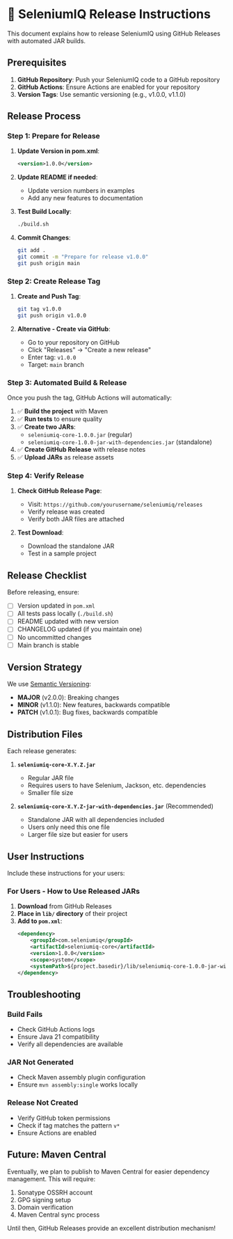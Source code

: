 # 🚀 SeleniumIQ Release Instructions

This document explains how to release SeleniumIQ using GitHub Releases with automated JAR builds.

## Prerequisites

1. **GitHub Repository**: Push your SeleniumIQ code to a GitHub repository
2. **GitHub Actions**: Ensure Actions are enabled for your repository
3. **Version Tags**: Use semantic versioning (e.g., v1.0.0, v1.1.0)

## Release Process

### Step 1: Prepare for Release

1. **Update Version in pom.xml**:
   ```xml
   <version>1.0.0</version>
   ```

2. **Update README if needed**:
   - Update version numbers in examples
   - Add any new features to documentation

3. **Test Build Locally**:
   ```bash
   ./build.sh
   ```

4. **Commit Changes**:
   ```bash
   git add .
   git commit -m "Prepare for release v1.0.0"
   git push origin main
   ```

### Step 2: Create Release Tag

1. **Create and Push Tag**:
   ```bash
   git tag v1.0.0
   git push origin v1.0.0
   ```

2. **Alternative - Create via GitHub**:
   - Go to your repository on GitHub
   - Click "Releases" → "Create a new release"
   - Enter tag: `v1.0.0`
   - Target: `main` branch

### Step 3: Automated Build & Release

Once you push the tag, GitHub Actions will automatically:

1. ✅ **Build the project** with Maven
2. ✅ **Run tests** to ensure quality
3. ✅ **Create two JARs**:
   - `seleniumiq-core-1.0.0.jar` (regular)
   - `seleniumiq-core-1.0.0-jar-with-dependencies.jar` (standalone)
4. ✅ **Create GitHub Release** with release notes
5. ✅ **Upload JARs** as release assets

### Step 4: Verify Release

1. **Check GitHub Release Page**:
   - Visit: `https://github.com/yourusername/seleniumiq/releases`
   - Verify release was created
   - Verify both JAR files are attached

2. **Test Download**:
   - Download the standalone JAR
   - Test in a sample project

## Release Checklist

Before releasing, ensure:

- [ ] Version updated in `pom.xml`
- [ ] All tests pass locally (`./build.sh`)
- [ ] README updated with new version
- [ ] CHANGELOG updated (if you maintain one)
- [ ] No uncommitted changes
- [ ] Main branch is stable

## Version Strategy

We use [Semantic Versioning](https://semver.org/):

- **MAJOR** (v2.0.0): Breaking changes
- **MINOR** (v1.1.0): New features, backwards compatible
- **PATCH** (v1.0.1): Bug fixes, backwards compatible

## Distribution Files

Each release generates:

1. **`seleniumiq-core-X.Y.Z.jar`**
   - Regular JAR file
   - Requires users to have Selenium, Jackson, etc. dependencies
   - Smaller file size

2. **`seleniumiq-core-X.Y.Z-jar-with-dependencies.jar`** (Recommended)
   - Standalone JAR with all dependencies included
   - Users only need this one file
   - Larger file size but easier for users

## User Instructions

Include these instructions for your users:

### For Users - How to Use Released JARs

1. **Download** from GitHub Releases
2. **Place in `lib/` directory** of their project
3. **Add to `pom.xml`**:
   ```xml
   <dependency>
       <groupId>com.seleniumiq</groupId>
       <artifactId>seleniumiq-core</artifactId>
       <version>1.0.0</version>
       <scope>system</scope>
       <systemPath>${project.basedir}/lib/seleniumiq-core-1.0.0-jar-with-dependencies.jar</systemPath>
   </dependency>
   ```

## Troubleshooting

### Build Fails
- Check GitHub Actions logs
- Ensure Java 21 compatibility
- Verify all dependencies are available

### JAR Not Generated
- Check Maven assembly plugin configuration
- Ensure `mvn assembly:single` works locally

### Release Not Created
- Verify GitHub token permissions
- Check if tag matches the pattern `v*`
- Ensure Actions are enabled

## Future: Maven Central

Eventually, we plan to publish to Maven Central for easier dependency management. This will require:

1. Sonatype OSSRH account
2. GPG signing setup
3. Domain verification
4. Maven Central sync process

Until then, GitHub Releases provide an excellent distribution mechanism!